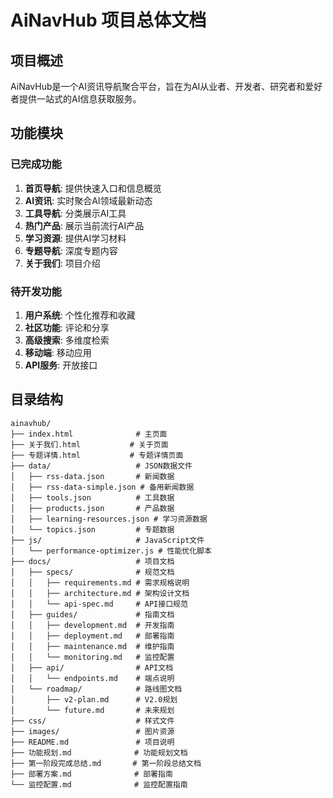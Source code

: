 # AiNavHub 项目总体文档

## 项目概述

AiNavHub是一个AI资讯导航聚合平台，旨在为AI从业者、开发者、研究者和爱好者提供一站式的AI信息获取服务。

## 功能模块

### 已完成功能
1. **首页导航**: 提供快速入口和信息概览
2. **AI资讯**: 实时聚合AI领域最新动态
3. **工具导航**: 分类展示AI工具
4. **热门产品**: 展示当前流行AI产品
5. **学习资源**: 提供AI学习材料
6. **专题导航**: 深度专题内容
7. **关于我们**: 项目介绍

### 待开发功能
1. **用户系统**: 个性化推荐和收藏
2. **社区功能**: 评论和分享
3. **高级搜索**: 多维度检索
4. **移动端**: 移动应用
5. **API服务**: 开放接口

## 目录结构

```
ainavhub/
├── index.html              # 主页面
├── 关于我们.html           # 关于页面
├── 专题详情.html           # 专题详情页面
├── data/                   # JSON数据文件
│   ├── rss-data.json       # 新闻数据
│   ├── rss-data-simple.json # 备用新闻数据
│   ├── tools.json          # 工具数据
│   ├── products.json       # 产品数据
│   ├── learning-resources.json # 学习资源数据
│   └── topics.json         # 专题数据
├── js/                     # JavaScript文件
│   └── performance-optimizer.js # 性能优化脚本
├── docs/                   # 项目文档
│   ├── specs/              # 规范文档
│   │   ├── requirements.md # 需求规格说明
│   │   ├── architecture.md # 架构设计文档
│   │   └── api-spec.md     # API接口规范
│   ├── guides/             # 指南文档
│   │   ├── development.md  # 开发指南
│   │   ├── deployment.md   # 部署指南
│   │   ├── maintenance.md  # 维护指南
│   │   └── monitoring.md   # 监控配置
│   ├── api/                # API文档
│   │   └── endpoints.md    # 端点说明
│   └── roadmap/            # 路线图文档
│       ├── v2-plan.md      # V2.0规划
│       └── future.md       # 未来规划
├── css/                    # 样式文件
├── images/                 # 图片资源
├── README.md               # 项目说明
├── 功能规划.md              # 功能规划文档
├── 第一阶段完成总结.md       # 第一阶段总结文档
├── 部署方案.md              # 部署指南
└── 监控配置.md              # 监控配置指南
```